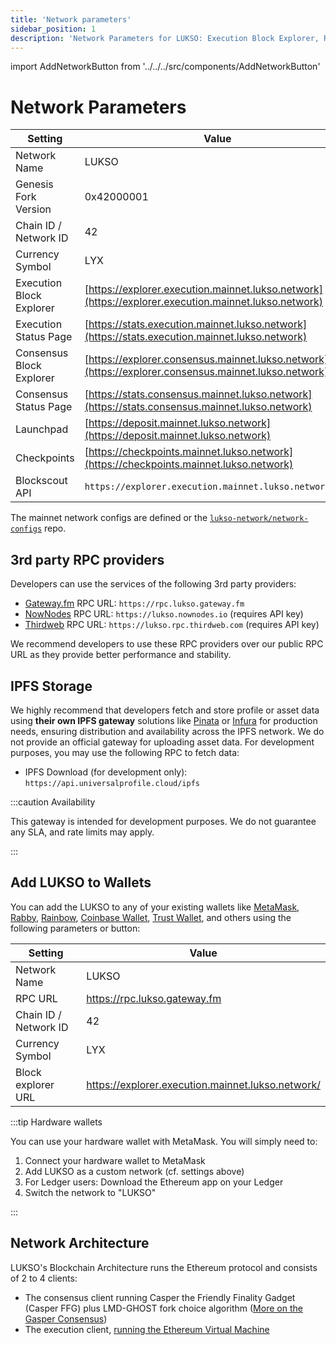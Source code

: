 ```yaml
---
title: 'Network parameters'
sidebar_position: 1
description: 'Network Parameters for LUKSO: Execution Block Explorer, RPC providers, Chain ID.'
---
```


import AddNetworkButton from '../../../src/components/AddNetworkButton'

# Network Parameters

| Setting                  | Value                                                                                                |
| ------------------------ | ---------------------------------------------------------------------------------------------------- |
| Network Name             | LUKSO                                                                                                |
| Genesis Fork Version     | 0x42000001                                                                                           |
| Chain ID / Network ID    | 42                                                                                                   |
| Currency Symbol          | LYX                                                                                                  |
| Execution Block Explorer | [https://explorer.execution.mainnet.lukso.network](https://explorer.execution.mainnet.lukso.network) |
| Execution Status Page    | [https://stats.execution.mainnet.lukso.network](https://stats.execution.mainnet.lukso.network)       |
| Consensus Block Explorer | [https://explorer.consensus.mainnet.lukso.network](https://explorer.consensus.mainnet.lukso.network) |
| Consensus Status Page    | [https://stats.consensus.mainnet.lukso.network](https://stats.consensus.mainnet.lukso.network)       |
| Launchpad                | [https://deposit.mainnet.lukso.network](https://deposit.mainnet.lukso.network)                       |
| Checkpoints              | [https://checkpoints.mainnet.lukso.network](https://checkpoints.mainnet.lukso.network)               |
| Blockscout API           | `https://explorer.execution.mainnet.lukso.network/api`                                               |

The mainnet network configs are defined or the [`lukso-network/network-configs`](https://github.com/lukso-network/network-configs/tree/main/mainnet/shared) repo.

## 3rd party RPC providers

Developers can use the services of the following 3rd party providers:

- [Gateway.fm](https://gateway.fm/) RPC URL: `https://rpc.lukso.gateway.fm`
- [NowNodes](https://nownodes.io/) RPC URL: `https://lukso.nownodes.io` (requires API key)
- [Thirdweb](https://thirdweb.com/) RPC URL: `https://lukso.rpc.thirdweb.com` (requires API key)

We recommend developers to use these RPC providers over our public RPC URL as they provide better performance and stability.

## IPFS Storage

We highly recommend that developers fetch and store profile or asset data using **their own IPFS gateway** solutions like [Pinata](https://docs.pinata.cloud/docs/welcome-to-pinata) or [Infura](https://docs.infura.io/networks/ipfs) for production needs, ensuring distribution and availability across the IPFS network. We do not provide an official gateway for uploading asset data. For development purposes, you may use the following RPC to fetch data:

- IPFS Download (for development only): `https://api.universalprofile.cloud/ipfs`

:::caution Availability

This gateway is intended for development purposes. We do not guarantee any SLA, and rate limits may apply.

:::

## Add LUKSO to Wallets

You can add the LUKSO to any of your existing wallets like [MetaMask](https://metamask.io/), [Rabby](https://rabby.io/), [Rainbow](https://rainbow.me/), [Coinbase Wallet](https://www.coinbase.com/de/wallet), [Trust Wallet](https://trustwallet.com/de), and others using the following parameters or button:

| Setting               | Value                                             |
| --------------------- | ------------------------------------------------- |
| Network Name          | LUKSO                                             |
| RPC URL               | https://rpc.lukso.gateway.fm                      |
| Chain ID / Network ID | 42                                                |
| Currency Symbol       | LYX                                               |
| Block explorer URL    | https://explorer.execution.mainnet.lukso.network/ |

<AddNetworkButton networkName="mainnet"/>

:::tip Hardware wallets

You can use your hardware wallet with MetaMask. You will simply need to:

1. Connect your hardware wallet to MetaMask
2. Add LUKSO as a custom network (cf. settings above)
3. For Ledger users: Download the Ethereum app on your Ledger
4. Switch the network to "LUKSO"

:::

## Network Architecture

LUKSO's Blockchain Architecture runs the Ethereum protocol and consists of 2 to 4 clients:

- The consensus client running Casper the Friendly Finality Gadget (Casper FFG) plus LMD-GHOST fork choice algorithm ([More on the Gasper Consensus](https://ethereum.org/en/developers/docs/consensus-mechanisms/pos/gasper/))
- The execution client, [running the Ethereum Virtual Machine](https://ethereum.org/en/developers/docs/ethereum-stack/)
